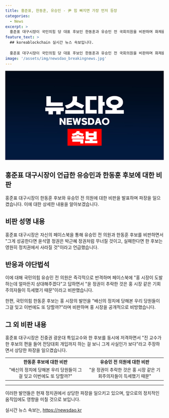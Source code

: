 ```yaml
---
title: 홍준표, 한동훈, 유승민 - 尹 힘 빠지면 가장 먼저 등장
categories:
  - News
excerpt: >
  홍준표 대구시장이 국민의힘 당 대표 후보인 한동훈과 유승민 전 국회의원을 비판하며 화제를 모으고 있다. 그는 한 후보가 유승민의 길을 가고 있다며 지적하고, 이에 유 전 의원이 급발진하여 반격했다. 또한 유 전 의원과의 갈등 외에도, 홍 시장은 진중권 광운대 특임교수와 한 후보를 비판하며 주목을 받고 있다. 그의 발언은 정치권에 강한 파장을 일으키고 있으며, 이에 관심이 집중되고 있다.
feature_text: >
  ## koreablockchain 실시간 뉴스 속보입니다.

  홍준표 대구시장이 국민의힘 당 대표 후보인 한동훈과 유승민 전 국회의원을 비판하며 화제를 모으고 있다. 그는 한 후보가 유승민의 길을 가고 있다며 지적하고, 이에 유 전 의원이 급발진하여 반격했다. 또한 유 전 의원과의 갈등 외에도, 홍 시장은 진중권 광운대 특임교수와 한 후보를 비판하며 주목을 받고 있다. 그의 발언은 정치권에 강한 파장을 일으키고 있으며, 이에 관심이 집중되고 있다.
image: '/assets/img/newsdao_breakingnews.jpg'
---
```


<p><img src="/assets/img/newsdao_breakingnews.jpg" alt="koreablockchain 속보" /></p>

<h2>홍준표 대구시장이 언급한 유승민과 한동훈 후보에 대한 비판</h2>

<p data-ke-size="size16">홍준표 대구시장이 한동훈 후보와 유승민 전 의원에 대한 비판을 발표하며 파장을 일으켰습니다. 이에 대한 상세한 내용을 알아보겠습니다.</p>

<h2 data-ke-size="size26">비판 성명 내용</h2>

<p data-ke-size="size16">홍준표 대구시장은 자신의 페이스북을 통해 유승민 전 의원과 한동훈 후보를 비판하면서 "그게 성공한다면 윤석열 정권은 박근혜 정권처럼 무너질 것이고, 실패한다면 한 후보는 영원히 정치권에서 사라질 것"이라고 언급했습니다.</p>

<h2 data-ke-size="size26">반응과 야단법석</h2>

<p data-ke-size="size16">이에 대해 국민의힘 유승민 전 의원은 즉각적으로 반격하며 페이스북에 "홍 시장이 도발하는데 얼마든지 상대해주겠다"고 답하면서 "윤 정권이 추락한 것은 홍 시장 같은 기회주의자들이 득세했기 때문"이라고 비판했습니다.</p>

<p data-ke-size="size16">한편, 국민의힘 한동훈 후보는 홍 시장의 발언을 "배신의 정치에 당해본 우리 당원들이 그걸 잊고 이번에도 또 당할까?"라며 비판하며 홍 시장을 공개적으로 비방했습니다.</p>

<h2 data-ke-size="size26">그 외 비판 내용</h2>

<p data-ke-size="size16">홍준표 대구시장은 진중권 광운대 특임교수와 한 후보를 동시에 저격하면서 "진 교수가 한 후보의 편을 들어 전당대회 개입까지 하는 걸 보니 그게 사실인가 보다"라고 주장하면서 상당한 파장을 일으켰습니다.</p>

<table>
  <tr>
    <td style="text-align: center; height: 17px;"><b>한동훈 후보에 대한 비판</b></td>
    <td style="text-align: center; height: 17px;"><b>유승민 전 의원에 대한 비판</b></td>
  </tr>
  <tr>
    <td style="text-align: center; height: 17px;">"배신의 정치에 당해본 우리 당원들이 그걸 잊고 이번에도 또 당할까?"</td>
    <td style="text-align: center; height: 17px;">"윤 정권이 추락한 것은 홍 시장 같은 기회주의자들이 득세했기 때문"</td>
  </tr>
</table>

<hr>

<p data-ke-size="size16">이러한 발언들은 현재 정치권에서 상당한 파장을 일으키고 있으며, 앞으로의 정치적인 움직임에도 영향을 미칠 것으로 보입니다.</p>
실시간 뉴스 속보는, <a href="https://newsdao.kr" rel="dofollow">https://newsdao.kr</a>


